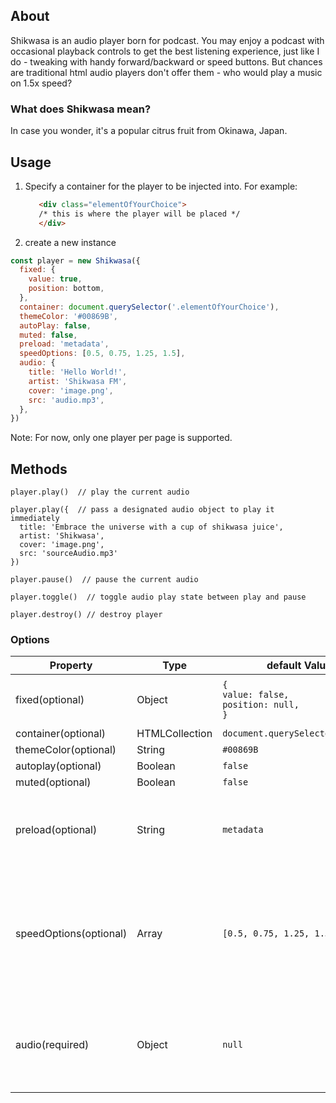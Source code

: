 ## About

Shikwasa is an audio player born for podcast. You may enjoy a podcast with occasional playback controls to get the best listening experience, just like I do - tweaking with handy forward/backward or speed buttons. But chances are traditional html audio players don't offer them - who would play a music on 1.5x speed?

### What does Shikwasa mean?

In case you wonder, it's a popular citrus fruit from Okinawa, Japan. 

## Usage
1. Specify a container for the player to be injected into. For example:
   ```html
      <div class="elementOfYourChoice">
      /* this is where the player will be placed */
      </div>
   ```
2. create a new instance
```javascript
const player = new Shikwasa({
  fixed: {
    value: true,
    position: bottom,
  },
  container: document.querySelector('.elementOfYourChoice'),
  themeColor: '#00869B',
  autoPlay: false,
  muted: false,
  preload: 'metadata', 
  speedOptions: [0.5, 0.75, 1.25, 1.5],
  audio: {
    title: 'Hello World!',
    artist: 'Shikwasa FM',
    cover: 'image.png',
    src: 'audio.mp3',
  },
})
```

Note: For now, only one player per page is supported.

## Methods

```
player.play()  // play the current audio

player.play({  // pass a designated audio object to play it immediately
  title: 'Embrace the universe with a cup of shikwasa juice',
  artist: 'Shikwasa',
  cover: 'image.png',
  src: 'sourceAudio.mp3'
})

player.pause()  // pause the current audio

player.toggle()  // toggle audio play state between play and pause

player.destroy() // destroy player
```

### Options

| Property               | Type            | default Value                                           | Valid values                                                                                                       |
|------------------------|-----------------|---------------------------------------------------------|--------------------------------------------------------------------------------------------------------------------|
| fixed(optional)        | Object          | <code>{<br>value: false,<br>position: null,<br>}</code> | value: Boolean<br>position: `top`, `bottom`                                                                    |
| container(optional)    | HTMLCollection  | `document.querySelector('body')`                        |                                                                                                                    |
| themeColor(optional)   | String          | `#00869B`                                               |                                                                                                                    |
| autoplay(optional)     | Boolean         | `false`                                                 |                                                                                                                    |
| muted(optional)        | Boolean         | `false `                                                |                                                                                                                    |
| preload(optional)      | String          | `metadata`                                              | `auto`, `metadata`, `none`, for details view [MDN Doumentation](https://developer.mozilla.org/en-US/docs/Web/HTML/Element/audio#attr-preload)                                                                                    |
| speedOptions(optional) | Array           | `[0.5, 0.75, 1.25, 1.5]`                                | each value of the array should be between the range of 0.25 to 5.0, or will likely be ignored by certain browsers  |
| audio(required)        | Object          | `null`                                                  | <code>{<br>title: String,<br>artist: String,<br>cover: String,<br>src: String,<br>}</code>                         |




